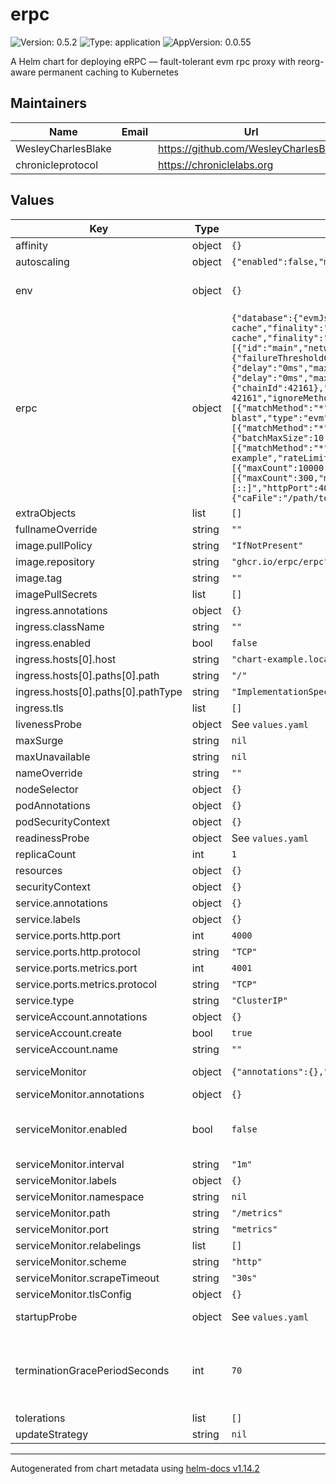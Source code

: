 # erpc

![Version: 0.5.2](https://img.shields.io/badge/Version-0.5.2-informational?style=flat-square) ![Type: application](https://img.shields.io/badge/Type-application-informational?style=flat-square) ![AppVersion: 0.0.55](https://img.shields.io/badge/AppVersion-0.0.55-informational?style=flat-square)

A Helm chart for deploying eRPC — fault-tolerant evm rpc proxy with reorg-aware permanent caching to Kubernetes

## Maintainers

| Name | Email | Url |
| ---- | ------ | --- |
| WesleyCharlesBlake |  | <https://github.com/WesleyCharlesBlake> |
| chronicleprotocol |  | <https://chroniclelabs.org> |

## Values

| Key | Type | Default | Description |
|-----|------|---------|-------------|
| affinity | object | `{}` |  |
| autoscaling | object | `{"enabled":false,"maxReplicas":100,"minReplicas":1,"targetCPUUtilizationPercentage":80}` | Enable autoscaling / HPA |
| env | object | `{}` | create env vars from secrets, eg RPC provider API keys (eg, Blast API, DRPC, Infura, Alchemy, etc. ) |
| erpc | object | `{"database":{"evmJsonRpcCache":{"connectors":[{"driver":"memory","id":"memory-cache","memory":{"maxItems":100000}}],"policies":[{"connector":"memory-cache","finality":"finalized","method":"*","network":"*","ttl":0},{"connector":"memory-cache","finality":"unfinalized","maxItemSize":"1MB","method":"*","network":"*","ttl":"5s"},{"connector":"memory-cache","finality":"unknown","method":"*","network":"*","ttl":"5s"}]}},"logLevel":"warn","metrics":{"enabled":true,"hostV4":"0.0.0.0","hostV6":"[::]","listenV4":true,"listenV6":false,"port":4001},"projects":[{"id":"main","networks":[{"architecture":"evm","evm":{"chainId":1},"failsafe":[{"circuitBreaker":{"failureThresholdCapacity":200,"failureThresholdCount":160,"halfOpenAfter":"5m","successThresholdCapacity":3,"successThresholdCount":3},"hedge":{"delay":"500ms","maxCount":1},"matchMethod":"*","retry":{"delay":"0ms","maxAttempts":3},"timeout":{"duration":"30s"}}]},{"architecture":"evm","evm":{"chainId":42161},"failsafe":[{"hedge":{"delay":"500ms","maxCount":1},"matchMethod":"*","retry":{"delay":"0ms","maxAttempts":3},"timeout":{"duration":"30s"}}]}],"rateLimitBudget":"frontend-budget","upstreams":[{"endpoint":"https://arbitrum-one.blastapi.io/xxxxxxx-xxxxxx-xxxxxxx","evm":{"chainId":42161},"failsafe":[{"matchMethod":"*","retry":{"backoffFactor":1.2,"backoffMaxDelay":"3s","delay":"500ms","jitter":"0ms","maxAttempts":2},"timeout":{"duration":"15s"}}],"id":"blastapi-chain-42161","ignoreMethods":["alchemy_*","eth_traceTransaction"],"rateLimitBudget":"global-blast","type":"evm"},{"endpoint":"https://eth-mainnet.blastapi.io/xxxxxxx-xxxxxx-xxxxxxx","evm":{"chainId":1},"failsafe":[{"matchMethod":"*","retry":{"backoffFactor":1.2,"backoffMaxDelay":"3s","delay":"500ms","jitter":"0ms","maxAttempts":2},"timeout":{"duration":"15s"}}],"id":"blastapi-chain-1","rateLimitBudget":"global-blast","type":"evm"},{"autoIgnoreUnsupportedMethods":true,"endpoint":"https://xxxxxx-xxxxxx.arbitrum-mainnet.quiknode.pro/xxxxxxxxxxxxxxxxxxxxxxxx/","evm":{"chainId":42161},"failsafe":[{"matchMethod":"*","retry":{"backoffFactor":1.2,"backoffMaxDelay":"3s","delay":"500ms","jitter":"0ms","maxAttempts":2},"timeout":{"duration":"15s"}}],"id":"quiknode-chain-42161","jsonRpc":{"batchMaxSize":10,"batchMaxWait":"100ms","supportsBatch":true},"rateLimitBudget":"global-quicknode","type":"evm"},{"endpoint":"alchemy://XXXX_YOUR_ALCHEMY_API_KEY_HERE_XXXX","failsafe":[{"matchMethod":"*","retry":{"backoffFactor":1.2,"backoffMaxDelay":"3s","delay":"500ms","jitter":"0ms","maxAttempts":2},"timeout":{"duration":"15s"}}],"id":"alchemy-multi-chain-example","rateLimitBudget":"global"}]}],"rateLimiters":{"budgets":[{"id":"global","rules":[{"maxCount":20000,"method":"*","period":"1s","waitTime":"1s"}]},{"id":"default-budget","rules":[{"maxCount":10000,"method":"*","period":"1s","waitTime":"100ms"}]},{"id":"global-blast","rules":[{"maxCount":1000,"method":"*","period":"1s"}]},{"id":"global-quicknode","rules":[{"maxCount":300,"method":"*","period":"1s"}]},{"id":"frontend-budget","rules":[{"maxCount":500,"method":"*","period":"1s"}]}]},"server":{"enableGzip":true,"httpHostV4":"0.0.0.0","httpHostV6":"[::]","httpPort":4000,"listenV4":true,"listenV6":false,"maxTimeout":"30s","readTimeout":"10s","tls":{"caFile":"/path/to/ca.pem","certFile":"/path/to/cert.pem","enabled":false,"insecureSkipVerify":false,"keyFile":"/path/to/key.pem"},"waitAfterShutdown":"30s","waitBeforeShutdown":"30s","writeTimeout":"20s"}}` | eRPC configuration, ref: https://docs.erpc.cloud/config/example#full-config-example; accepts full erpc.yaml config |
| extraObjects | list | `[]` |  |
| fullnameOverride | string | `""` |  |
| image.pullPolicy | string | `"IfNotPresent"` |  |
| image.repository | string | `"ghcr.io/erpc/erpc"` |  |
| image.tag | string | `""` |  |
| imagePullSecrets | list | `[]` |  |
| ingress.annotations | object | `{}` |  |
| ingress.className | string | `""` |  |
| ingress.enabled | bool | `false` |  |
| ingress.hosts[0].host | string | `"chart-example.local"` |  |
| ingress.hosts[0].paths[0].path | string | `"/"` |  |
| ingress.hosts[0].paths[0].pathType | string | `"ImplementationSpecific"` |  |
| ingress.tls | list | `[]` |  |
| livenessProbe | object | See `values.yaml` | Liveness probe |
| maxSurge | string | `nil` | default is 1 |
| maxUnavailable | string | `nil` | default is 0 |
| nameOverride | string | `""` |  |
| nodeSelector | object | `{}` |  |
| podAnnotations | object | `{}` |  |
| podSecurityContext | object | `{}` |  |
| readinessProbe | object | See `values.yaml` | Readiness probe |
| replicaCount | int | `1` | Deployment replica count |
| resources | object | `{}` |  |
| securityContext | object | `{}` |  |
| service.annotations | object | `{}` |  |
| service.labels | object | `{}` |  |
| service.ports.http.port | int | `4000` |  |
| service.ports.http.protocol | string | `"TCP"` |  |
| service.ports.metrics.port | int | `4001` |  |
| service.ports.metrics.protocol | string | `"TCP"` |  |
| service.type | string | `"ClusterIP"` |  |
| serviceAccount.annotations | object | `{}` |  |
| serviceAccount.create | bool | `true` |  |
| serviceAccount.name | string | `""` |  |
| serviceMonitor | object | `{"annotations":{},"enabled":false,"interval":"1m","labels":{},"namespace":null,"path":"/metrics","port":"metrics","relabelings":[],"scheme":"http","scrapeTimeout":"30s","tlsConfig":{}}` | If true, create a ServiceMonitor CRD for prometheus operator |
| serviceMonitor.annotations | object | `{}` | Additional ServiceMonitor annotations |
| serviceMonitor.enabled | bool | `false` | If true, a ServiceMonitor CRD is created for a prometheus operator https://github.com/coreos/prometheus-operator |
| serviceMonitor.interval | string | `"1m"` | ServiceMonitor scrape interval |
| serviceMonitor.labels | object | `{}` | Additional ServiceMonitor labels |
| serviceMonitor.namespace | string | `nil` | Alternative namespace for ServiceMonitor |
| serviceMonitor.path | string | `"/metrics"` | Path to scrape |
| serviceMonitor.port | string | `"metrics"` | port to scrape |
| serviceMonitor.relabelings | list | `[]` | ServiceMonitor relabelings |
| serviceMonitor.scheme | string | `"http"` | ServiceMonitor scheme |
| serviceMonitor.scrapeTimeout | string | `"30s"` | ServiceMonitor scrape timeout |
| serviceMonitor.tlsConfig | object | `{}` | ServiceMonitor TLS configuration |
| startupProbe | object | See `values.yaml` | Startup probe. Once this succeeds, the liveness probe takes over. |
| terminationGracePeriodSeconds | int | `70` | The duration in seconds the pod needs to terminate gracefully. This should be greater than the sum of erpc.server.waitBeforeShutdown and erpc.server.waitAfterShutdown to allow the application to shut down cleanly. |
| tolerations | list | `[]` |  |
| updateStrategy | string | `nil` | default RollingUpdate |

----------------------------------------------
Autogenerated from chart metadata using [helm-docs v1.14.2](https://github.com/norwoodj/helm-docs/releases/v1.14.2)

